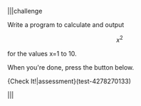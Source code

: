 |||challenge

Write a program to calculate and output 

$$
x^2
$$

for the values x=1 to 10.

When you're done, press the button below.

{Check It!|assessment}(test-4278270133)


|||